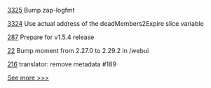 
[3325](https://github.com/hyperledger/fabric/pull/3325) Bump zap-logfmt

[3324](https://github.com/hyperledger/fabric/pull/3324) Use actual address of the deadMembers2Expire slice variable

[287](https://github.com/hyperledger/fabric-ca/pull/287) Prepare for v1.5.4 release

[22](https://github.com/hyperledger-labs/citizens-pulse/pull/22) Bump moment from 2.27.0 to 2.29.2 in /webui

[216](https://github.com/hyperledger-labs/fabric-token-sdk/pull/216) translator: remove metadata #189


[See more >>>](https://start-here.hyperledger.org/pull-requests)
